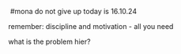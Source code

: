   #mona do not give up
 today is 16.10.24

 
 remember: discipline and motivation - all you need

 what is the problem hier?
 
